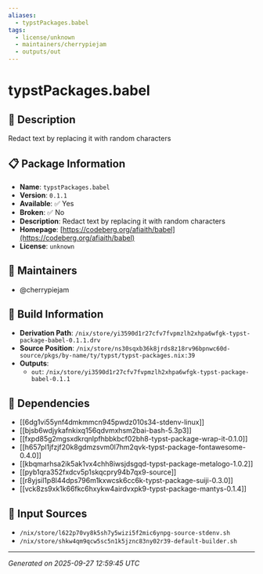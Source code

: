 ```yaml
---
aliases:
  - typstPackages.babel
tags:
  - license/unknown
  - maintainers/cherrypiejam
  - outputs/out
---
```


# typstPackages.babel

## 📝 Description

Redact text by replacing it with random characters

## 📋 Package Information

- **Name**: `typstPackages.babel`
- **Version**: `0.1.1`
- **Available**: ✅ Yes
- **Broken**: ✅ No
- **Description**: Redact text by replacing it with random characters
- **Homepage**: [https://codeberg.org/afiaith/babel](https://codeberg.org/afiaith/babel)
- **License**: `unknown`
## 👥 Maintainers

- @cherrypiejam


## 🔧 Build Information

- **Derivation Path**: `/nix/store/yi3590d1r27cfv7fvpmzlh2xhpa6wfgk-typst-package-babel-0.1.1.drv`
- **Source Position**: `/nix/store/ns30sqxb36k8jrds8z18rv96bpnwc60d-source/pkgs/by-name/ty/typst/typst-packages.nix:39`
- **Outputs**:
  - `out`:  `/nix/store/yi3590d1r27cfv7fvpmzlh2xhpa6wfgk-typst-package-babel-0.1.1`

## 🔗 Dependencies

- [[6dg1vi55ynf4dmkmmcn945pwdz010s34-stdenv-linux]]
- [[bjsb6wdjykafnkixq156qdvmxhsm2bai-bash-5.3p3]]
- [[fxpd85g2mgsxdkrqnlpfhbbkbcf02bh8-typst-package-wrap-it-0.1.0]]
- [[h657pl1jfzjf20k8gdmzsvm0l7hm2qvk-typst-package-fontawesome-0.4.0]]
- [[kbqmarhsa2ik5ak1vx4chh8iwsjdsgqd-typst-package-metalogo-1.0.2]]
- [[pyb1qra352fxdcv5p1skqcpry94b7qx9-source]]
- [[r8yjsil1p8l44dps796m1kxwcsk6cc6k-typst-package-suiji-0.3.0]]
- [[vck8zs9xk1k66fkc6hxykw4airdvxpk9-typst-package-mantys-0.1.4]]

## 📁 Input Sources

- `/nix/store/l622p70vy8k5sh7y5wizi5f2mic6ynpg-source-stdenv.sh`
- `/nix/store/shkw4qm9qcw5sc5n1k5jznc83ny02r39-default-builder.sh`

---
*Generated on 2025-09-27 12:59:45 UTC*

